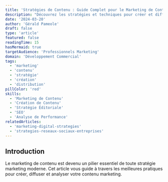 ```yaml
---
title: 'Stratégies de Contenu : Guide Complet pour le Marketing de Contenu'
description: "Découvrez les stratégies et techniques pour créer et diffuser du contenu marketing efficace. Un guide détaillé sur la création, la distribution et l'analyse de contenu."
date: '2024-03-20'
author: 'Gérald Pameole'
draft: false
type: 'article'
featured: false
readingTime: 15
hasMermaid: true
targetAudience: 'Professionnels Marketing'
domain: 'Développement Commercial'
tags:
  - 'marketing'
  - 'contenu'
  - 'stratégie'
  - 'création'
  - 'distribution'
pillColor: 'red'
skills:
  - 'Marketing de Contenu'
  - 'Création de Contenu'
  - 'Stratégie Éditoriale'
  - 'SEO'
  - 'Analyse de Performance'
relatedArticles:
  - 'marketing-digital-strategies'
  - 'strategies-reseaux-sociaux-entreprises'
---
```


## Introduction

Le marketing de contenu est devenu un pilier essentiel de toute stratégie marketing moderne. Cet article vous guide à travers les meilleures pratiques pour créer, diffuser et analyser votre contenu marketing.

